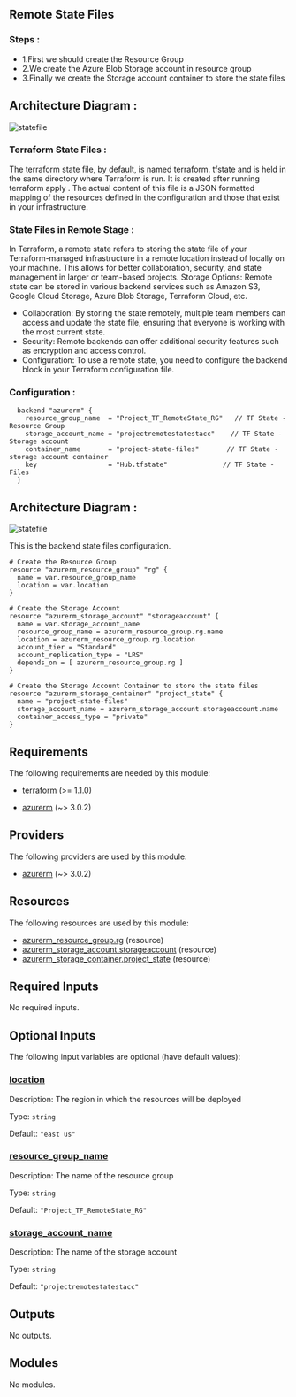 <!-- BEGIN_TF_DOCS -->
## Remote State Files

### Steps :
- 1.First we should create the Resource Group
- 2.We create the Azure Blob Storage account in resource group
- 3.Finally we create the Storage account container to store the state files

## Architecture Diagram :
![statefile](https://github.com/srinivasan2022/Project/assets/118502121/f74ce2b8-c79e-4588-91ca-91f43dd6301c)

### Terraform State Files :

The terraform state file, by default, is named terraform. tfstate and is held in the same directory where Terraform is run. It is created after running terraform apply . The actual content of this file is a JSON formatted mapping of the resources defined in the configuration and those that exist in your infrastructure.

### State Files in Remote Stage :

In Terraform, a remote state refers to storing the state file of your Terraform-managed infrastructure in a remote location instead of locally on your machine. This allows for better collaboration, security, and state management in larger or team-based projects.
Storage Options: Remote state can be stored in various backend services such as Amazon S3, Google Cloud Storage, Azure Blob Storage, Terraform Cloud, etc.
- Collaboration: By storing the state remotely, multiple team members can access and update the state file, ensuring that everyone is working with the most current state.
- Security: Remote backends can offer additional security features such as encryption and access control.
- Configuration: To use a remote state, you need to configure the backend block in your Terraform configuration file.

### Configuration :
```hcl
  backend "azurerm" {
    resource_group_name  = "Project_TF_RemoteState_RG"   // TF State - Resource Group
    storage_account_name = "projectremotestatestacc"    // TF State - Storage account
    container_name       = "project-state-files"       // TF State - storage account container
    key                  = "Hub.tfstate"              // TF State - Files
  }
```

## Architecture Diagram :
![statefile](https://github.com/srinivasan2022/Project/assets/118502121/f3e5bb70-d61c-4a19-ad47-e4e9ad618b9d)

This is the backend state files configuration.

```hcl
# Create the Resource Group
resource "azurerm_resource_group" "rg" {
  name = var.resource_group_name
  location = var.location
}

# Create the Storage Account
resource "azurerm_storage_account" "storageaccount" {
  name = var.storage_account_name
  resource_group_name = azurerm_resource_group.rg.name
  location = azurerm_resource_group.rg.location
  account_tier = "Standard"
  account_replication_type = "LRS"
  depends_on = [ azurerm_resource_group.rg ]
}

# Create the Storage Account Container to store the state files
resource "azurerm_storage_container" "project_state" {
  name = "project-state-files"
  storage_account_name = azurerm_storage_account.storageaccount.name
  container_access_type = "private"
}
```

<!-- markdownlint-disable MD033 -->
## Requirements

The following requirements are needed by this module:

- <a name="requirement_terraform"></a> [terraform](#requirement\_terraform) (>= 1.1.0)

- <a name="requirement_azurerm"></a> [azurerm](#requirement\_azurerm) (~> 3.0.2)

## Providers

The following providers are used by this module:

- <a name="provider_azurerm"></a> [azurerm](#provider\_azurerm) (~> 3.0.2)

## Resources

The following resources are used by this module:

- [azurerm_resource_group.rg](https://registry.terraform.io/providers/hashicorp/azurerm/latest/docs/resources/resource_group) (resource)
- [azurerm_storage_account.storageaccount](https://registry.terraform.io/providers/hashicorp/azurerm/latest/docs/resources/storage_account) (resource)
- [azurerm_storage_container.project_state](https://registry.terraform.io/providers/hashicorp/azurerm/latest/docs/resources/storage_container) (resource)

<!-- markdownlint-disable MD013 -->
## Required Inputs

No required inputs.

## Optional Inputs

The following input variables are optional (have default values):

### <a name="input_location"></a> [location](#input\_location)

Description: The region in which the resources will be deployed

Type: `string`

Default: `"east us"`

### <a name="input_resource_group_name"></a> [resource\_group\_name](#input\_resource\_group\_name)

Description: The name of the resource group

Type: `string`

Default: `"Project_TF_RemoteState_RG"`

### <a name="input_storage_account_name"></a> [storage\_account\_name](#input\_storage\_account\_name)

Description: The name of the storage account

Type: `string`

Default: `"projectremotestatestacc"`

## Outputs

No outputs.

## Modules

No modules.

<!-- END_TF_DOCS -->